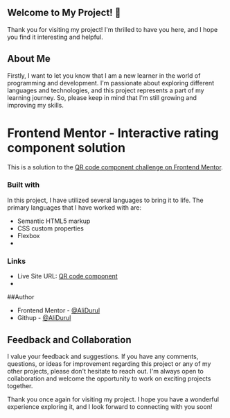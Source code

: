 ## Welcome to My Project! 👋

Thank you for visiting my project! I'm thrilled to have you here, and I hope you find it interesting and helpful.

## About Me
Firstly, I want to let you know that I am a new learner in the world of programming and development. I'm passionate about exploring different languages and technologies, and this project represents a part of my learning journey. So, please keep in mind that I'm still growing and improving my skills.

# Frontend Mentor - Interactive rating component solution
This is a solution to the [QR code component challenge on Frontend Mentor](https://www.frontendmentor.io/challenges/qr-code-component-iux_sIO_H). 

### Built with
In this project, I have utilized several languages to bring it to life. The primary languages that I have worked with are:

- Semantic HTML5 markup
- CSS custom properties
- Flexbox
- 

### Links
- Live Site URL: [QR code component ](https://alidurul.github.io/Frontend-Mentor-Projects/Qr-Code-Component/)
- 
##Author
- Frontend Mentor - [@AliDurul](https://www.frontendmentor.io/profile/DURUL-26)
- Githup - [@AliDurul](https://github.com/AliDurul)

## Feedback and Collaboration
I value your feedback and suggestions. If you have any comments, questions, or ideas for improvement regarding this project or any of my other projects, please don't hesitate to reach out. I'm always open to collaboration and welcome the opportunity to work on exciting projects together.

Thank you once again for visiting my project. I hope you have a wonderful experience exploring it, and I look forward to connecting with you soon!
